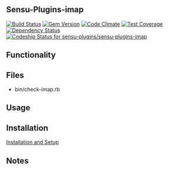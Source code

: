 ## Sensu-Plugins-imap

[ ![Build Status](https://travis-ci.org/sensu-plugins/sensu-plugins-imap.svg?branch=master)](https://travis-ci.org/sensu-plugins/sensu-plugins-imap)
[![Gem Version](https://badge.fury.io/rb/sensu-plugins-imap.svg)](http://badge.fury.io/rb/sensu-plugins-imap)
[![Code Climate](https://codeclimate.com/github/sensu-plugins/sensu-plugins-imap/badges/gpa.svg)](https://codeclimate.com/github/sensu-plugins/sensu-plugins-imap)
[![Test Coverage](https://codeclimate.com/github/sensu-plugins/sensu-plugins-imap/badges/coverage.svg)](https://codeclimate.com/github/sensu-plugins/sensu-plugins-imap)
[![Dependency Status](https://gemnasium.com/sensu-plugins/sensu-plugins-imap.svg)](https://gemnasium.com/sensu-plugins/sensu-plugins-imap)
[![Codeship Status for sensu-plugins/sensu-plugins-imap](https://codeship.com/projects/33e9b8c0-e95c-0132-0bbe-56071da69c74/status?branch=master)](https://codeship.com/projects/82944)

## Functionality

## Files
 * bin/check-imap.rb

## Usage

## Installation

[Installation and Setup](http://sensu-plugins.io/docs/installation_instructions.html)

## Notes
